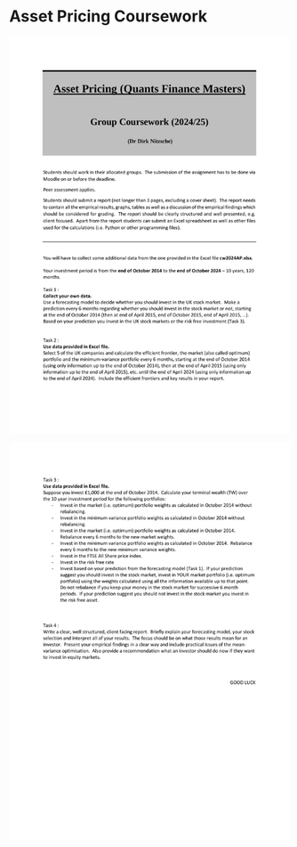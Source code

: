 # Asset Pricing Coursework
 
![Final Cousework for Asset Pricing - Page 1](https://github.com/ZPedroP/Asset-Pricing-CW/blob/main/images/Final_Coursework_AP_Page_1.jpeg)

![Final Cousework for Asset Pricing - Page 2](https://github.com/ZPedroP/Asset-Pricing-CW/blob/main/images/Final_Coursework_AP_Page_2.jpeg)
